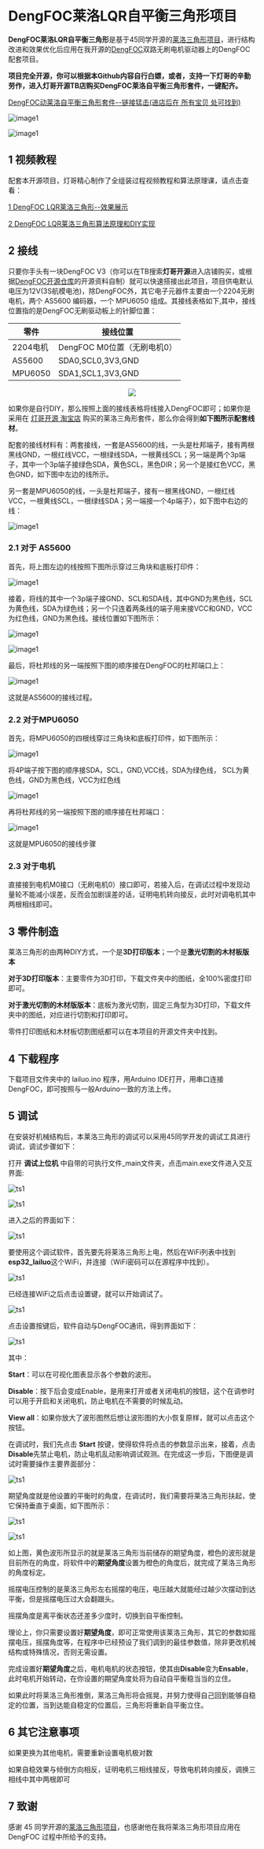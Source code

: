 # DengFOC莱洛LQR自平衡三角形项目
**DengFOC莱洛LQR自平衡三角形**是基于45同学开源的[莱洛三角形项目](https://gitee.com/coll45/foc)，进行结构改进和效果优化后应用在我开源的[DengFOC](https://github.com/ToanTech/Deng-s-foc-controller)双路无刷电机驱动器上的DengFOC配套项目。

**项目完全开源，你可以根据本Github内容自行白嫖，或者，支持一下灯哥的辛勤劳作，进入灯哥开源TB店购买DengFOC莱洛自平衡三角形套件，一键配齐。**

[DengFOC动莱洛自平衡三角形套件--链接猛击(进店后在 所有宝贝 处可找到)](https://shop564514875.taobao.com/)

![image1](pic/effect.gif)

![image1](pic/effect2.gif)

## 1 视频教程

配套本开源项目，灯哥精心制作了全组装过程视频教程和算法原理课，请点击查看：

[1 DengFOC LQR莱洛三角形--效果展示](https://www.bilibili.com/video/BV1Mg411o7hd/)

[2  DengFOC LQR莱洛三角形算法原理和DIY实现](https://www.bilibili.com/video/BV1QG4y1Y76f/)

## 2 接线

只要你手头有一块DengFOC V3（你可以在TB搜索**灯哥开源**进入店铺购买，或根据[DengFOC开源仓库](https://github.com/ToanTech/Deng-s-foc-controller)的开源资料自制）就可以快速搭接出此项目，项目供电默认电压为12V(3S航模电池)，除DengFOC外，其它电子元器件主要由一个2204无刷电机，两个 AS5600 编码器，一个 MPU6050 组成。其接线表格如下,其中，接线位置指的是DengFOC无刷驱动板上的针脚位置：

| 零件     | 接线位置                    |
| -------- | --------------------------- |
| 2204电机 | DengFOC M0位置（无刷电机0） |
| AS5600   | SDA0,SCL0,3V3,GND           |
| MPU6050  | SDA1,SCL1,3V3,GND           |

<div align=center><img src="https://cdn.nlark.com/yuque/0/2023/png/29556705/1673063969912-11a8a680-f180-4ebb-81ec-b18d024a21ef.png#clientId=u8d4101ea-b663-4&crop=0&crop=0&crop=1&crop=1&from=paste&height=474&id=u1d5cfb25&margin=%5Bobject%20Object%5D&name=5a6d1332478106ae221b35f65e3a17c.png&originHeight=592&originWidth=675&originalType=binary&ratio=1&rotation=0&showTitle=false&size=267736&status=done&style=none&taskId=ue39e4f0b-9bbb-4578-b9f7-c3e432f4b48&title=&width=540"></div>

如果你是自行DIY，那么按照上面的接线表格将线接入DengFOC即可；如果你是采用在 [灯哥开源 淘宝店](https://shop564514875.taobao.com/) 购买的莱洛三角形套件，那么你会得到**如下图所示配套线材**。

配套的接线材料有：两套接线，一套是AS5600的线，一头是杜邦端子，接有两根黑线GND，一根红线VCC，一根绿线SDA，一根黄线SCL；另一端是两个3p端子，其中一个3p端子接绿色SDA，黄色SCL，黑色DIR；另一个是接红色VCC，黑色GND，如下图中左边的线所示。

另一套是MPU6050的线，一头是杜邦端子，接有一根黑线GND，一根红线VCC，一根黄线SCL，一根绿线SDA；另一端接一个4p端子），如下图中右边的线：

![image1](pic/xc.jpg)

### 2.1 对于 AS5600

首先，将上图左边的线按照下图所示穿过三角块和底板打印件：

![image1](pic/jxbz3.jpg)

接着，将线的其中一个3p端子接GND、SCL和SDA线，其中GND为黑色线，SCL为黄色线，SDA为绿色线；另一个只连着两条线的端子用来接VCC和GND，VCC为红色线，GND为黑色线。接线位置如下图所示：

![image1](pic/jxbz1.jpg)

![image1](pic/jxbz2.jpg)

最后，将杜邦线的另一端按照下图的顺序接在DengFOC的杜邦端口上：

![image1](pic/jxbz4.jpg)

这就是AS5600的接线过程。

### 2.2 对于MPU6050

首先，将MPU6050的四根线穿过三角块和底板打印件，如下图所示：

![image1](pic/jxbz6.jpg)

将4P端子按下图的顺序接SDA，SCL，GND,VCC线，SDA为绿色线， SCL为黄色线，GND为黑色线，VCC为红色线

![image1](pic/jxbz5.jpg)

再将杜邦线的另一端按照下图的顺序接在杜邦端口：

![image1](pic/jxbz7.jpg)

这就是MPU6050的接线步骤

### 2.3 对于电机

直接接到电机M0接口（无刷电机0）接口即可，若接入后，在调试过程中发现动量轮不能减小误差，反而会加剧误差的话，证明电机转向接反，此时对调电机其中两根相线即可。

## 3 零件制造

莱洛三角形的由两种DIY方式，一个是**3D打印版本**；一个是**激光切割的木材板版本**

**对于3D打印版本**：主要零件为3D打印，下载文件夹中的图纸，全100%密度打印即可。

**对于激光切割的木材版版本**：底板为激光切割，固定三角型为3D打印，下载文件夹中的图纸，对应进行切割和打印即可。

零件打印图纸和木材板切割图纸都可以在本项目的开源文件夹中找到。

## 4 下载程序

下载项目文件夹中的 lailuo.ino 程序，用Arduino IDE打开，用串口连接DengFOC，即可按照与一般Arduino一致的方法上传。

## 5 调试

在安装好机械结构后，本莱洛三角形的调试可以采用45同学开发的调试工具进行调试，调试步骤如下：

打开 **调试上位机** 中自带的可执行文件_main文件夹，点击main.exe文件进入交互界面:

![ts1](pic/ts1.png)

![ts1](pic/ts2.png)

进入之后的界面如下：

![ts1](pic/ts3.png)

要使用这个调试软件，首先要先将莱洛三角形上电，然后在WiFi列表中找到**esp32_lailuo**这个WiFi，并连接（WiFi密码可以在源程序中找到）。

![ts1](pic/ts5.png)

已经连接WiFi之后点击设置键，就可以开始调试了。

![ts1](pic/ts6.png)

点击设置按键后，软件自动与DengFOC通讯，得到界面如下：

![ts1](pic/ts7.png)

其中：

**Start**：可以在可视化图表显示各个参数的波形。

**Disable**：按下后会变成Enable，是用来打开或者关闭电机的按钮，这个在调参时可以用于开启和关闭电机，防止电机在不需要的时候乱动。

**View all**：如果你放大了波形图然后想让波形图的大小恢复原样，就可以点击这个按钮。

在调试时，我们先点击 **Start** 按键，使得软件将点击的参数显示出来，接着，点击**Disable**先禁止电机，防止电机乱动影响调试观测。在完成这一步后，下图便是调试时需要操作主要界面部分：

![ts1](pic/ts8.png)

期望角度就是他设置的平衡时的角度，在调试时，我们需要将莱洛三角形扶起，使它保持垂直于桌面，如下图所示：

![ts1](pic/ts9.jpg)

![ts1](pic/ts10.png)

如上图，黄色波形所显示的就是莱洛三角形当前储存的期望角度，橙色的波形就是目前所在的角度，将软件中的**期望角度**设置为橙色的角度后，就完成了莱洛三角形的角度标定。

摇摆电压控制的是莱洛三角形左右摇摆的电压，电压越大就能经过越少次摆动到达平衡，但是摇摆电压过大会翻跟头。

摇摆角度是离平衡状态还差多少度时，切换到自平衡控制。

理论上，你只需要设置好**期望角度**，即可正常使用该莱洛三角形，其它的参数如摇摆电压，摇摆角度等，在程序中已经预设了我们调到的最佳参数值，除非更改机械结构或特殊情况，否则无需设置。

完成设置好**期望角度**之后，电机电机的状态按钮，使其由**Disable**变为**Ensable**，此时电机开始转动，在你设置的期望角度处将为自动自平衡稳当当的立住。

如果此时将莱洛三角形推倒，莱洛三角形将会摇晃，并努力使得自己回到能够自稳定的位置，当到达能自稳定的位置后，三角形将重新自平衡立住。

## 6 其它注意事项

如果更换为其他电机，需要重新设置电机极对数

如果自稳效果与倾倒方向相反，证明电机三相线接反，导致电机转向接反，调换三相线中其中两根即可

## 7 致谢

感谢 45 同学开源的[莱洛三角形项目](https://gitee.com/coll45/foc)，也感谢他在我将莱洛三角形项目应用在 DengFOC 过程中所给予的支持。

